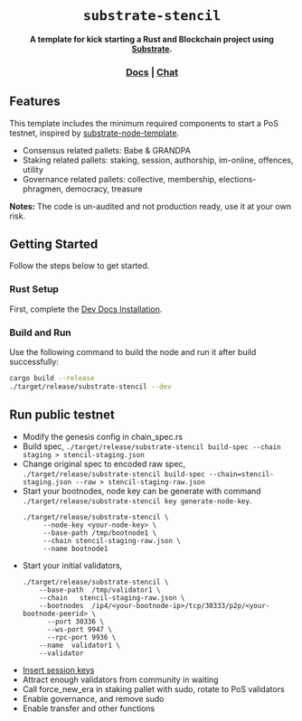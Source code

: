 <div align="center">

  <h1><code>substrate-stencil</code></h1>

  <strong>A template for kick starting a Rust and Blockchain project using <a href="https://github.com/paritytech/substrate">Substrate</a>.</strong>

  <h3>
    <a href="https://substrate.io/">Docs</a>
    <span> | </span>
    <a href="https://matrix.to/#/!HzySYSaIhtyWrwiwEV:matrix.org?via=matrix.parity.io&via=matrix.org&via=web3.foundation">Chat</a>
  </h3>

</div>

## Features

This template includes the minimum required components to start a PoS testnet, inspired by [substrate-node-template](https://github.com/substrate-developer-hub/substrate-node-template).

* Consensus related pallets: Babe & GRANDPA
* Staking related pallets: staking, session, authorship, im-online, offences, utility
* Governance related pallets: collective, membership, elections-phragmen, democracy, treasure

**Notes:** The code is un-audited and not production ready, use it at your own risk.

## Getting Started

Follow the steps below to get started.

### Rust Setup

First, complete the [Dev Docs Installation](https://docs.substrate.io/v3/getting-started/installation/).

### Build and Run

Use the following command to build the node and run it after build successfully:

```sh
cargo build --release
./target/release/substrate-stencil --dev
```

## Run public testnet

* Modify the genesis config in chain_spec.rs
* Build spec, `./target/release/substrate-stencil build-spec --chain staging > stencil-staging.json`
* Change original spec to encoded raw spec, `./target/release/substrate-stencil build-spec --chain=stencil-staging.json --raw > stencil-staging-raw.json`
* Start your bootnodes, node key can be generate with command `./target/release/substrate-stencil key generate-node-key`.
  ```shell
  ./target/release/substrate-stencil \
       --node-key <your-node-key> \
       --base-path /tmp/bootnode1 \
       --chain stencil-staging-raw.json \
       --name bootnode1
  ```
* Start your initial validators,
  ```shell
  ./target/release/substrate-stencil \
      --base-path  /tmp/validator1 \
      --chain   stencil-staging-raw.json \
      --bootnodes  /ip4/<your-bootnode-ip>/tcp/30333/p2p/<your-bootnode-peerid> \
	    --port 30336 \
	    --ws-port 9947 \
	    --rpc-port 9936 \
      --name  validator1 \
      --validator
  ```
* [Insert session keys](https://substrate.dev/docs/en/tutorials/start-a-private-network/customchain#add-keys-to-keystore)
* Attract enough validators from community in waiting
* Call force_new_era in staking pallet with sudo, rotate to PoS validators
* Enable governance, and remove sudo
* Enable transfer and other functions
